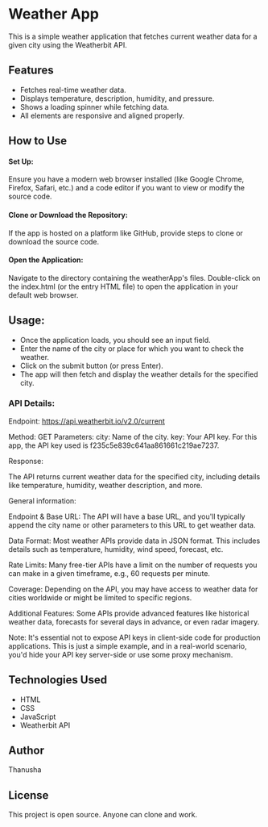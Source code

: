 # Weather App
This is a simple weather application that fetches current weather data for a given city using the Weatherbit API.

## Features
- Fetches real-time weather data.
- Displays temperature, description, humidity, and pressure.
- Shows a loading spinner while fetching data.
- All elements are responsive and aligned properly.
  
## How to Use

#### Set Up:
Ensure you have a modern web browser installed (like Google Chrome, Firefox, Safari, etc.) and a code editor if you want to view or modify the source code.

#### Clone or Download the Repository:
If the app is hosted on a platform like GitHub, provide steps to clone or download the source code.

#### Open the Application:
Navigate to the directory containing the weatherApp's files. Double-click on the index.html (or the entry HTML file) to open the application in your default web browser.

## Usage:

- Once the application loads, you should see an input field.
- Enter the name of the city or place for which you want to check the weather.
- Click on the submit button (or press Enter).
- The app will then fetch and display the weather details for the specified city.

### API Details:
Endpoint: https://api.weatherbit.io/v2.0/current

Method: GET
Parameters:
   city: Name of the city.
   key: Your API key. For this app, the API key used is f235c5e839c641aa861661c219ae7237.

Response:

The API returns current weather data for the specified city, including details like temperature, humidity, weather description, and more.

General information:

Endpoint & Base URL: The API will have a base URL, and you'll typically append the city name or other parameters to this URL to get weather data.

Data Format: Most weather APIs provide data in JSON format. This includes details such as temperature, humidity, wind speed, forecast, etc.

Rate Limits: Many free-tier APIs have a limit on the number of requests you can make in a given timeframe, e.g., 60 requests per minute.

Coverage: Depending on the API, you may have access to weather data for cities worldwide or might be limited to specific regions.

Additional Features: Some APIs provide advanced features like historical weather data, forecasts for several days in advance, or even radar imagery.


Note: It's essential not to expose API keys in client-side code for production applications. This is just a simple example, and in a real-world scenario, you'd hide your API key server-side or use some proxy mechanism.

## Technologies Used
* HTML
* CSS
* JavaScript
* Weatherbit API

## Author
Thanusha

## License
This project is open source. Anyone can clone and work.
